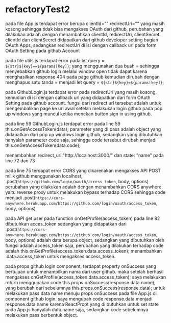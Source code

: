 # refactoryTest2

pada file App.js terdapat error berupa clientId="" redirectUri="" yang masih kosong sehingga tidak bisa mengakses OAuth dari github,
perubahan yang dilakukan adalah dengan menambahkan clientId, redirectUri, clientSecret.
clientId dan clientSecret didapatkan dari github developer setting bagian OAuth Apps, sedangkan redirectUri di isi dengan callback url pada form OAuth Setting pada github Account

pada file utils.js terdapat error pada let query = `${str}${key}==${params[key]}`; yang menggunakan dua buah = sehingga menyebabkan github login melalui window open tidak dapat
karena menghasilkan response 404 pada page github
kemudian dirubah dengan menghapus satu tanda = menjadi let query = `${str}${key}=${params[key]}`;

pada GithubLogin.js terdapat error pada redirectUri yang masih kosong, kemudian di isi dengan callback url yang didapatkan dari form OAuth Setting pada github account.
fungsi dari redirect url tersebut adalah untuk mengembalikan page ke url awal setelah melakukan login github pada pop up windows yang muncul ketika menekan button sign in using github.

pada line 59 GithubLogin.js terdapat error pada line 59 this.onGetAccessToken(data); parameter yang di pass adalah object yang didapatkan dari pop up windows login github,
sedangkan yang dibutuhkan hanyalah parameter code saja, sehingga code tersebut dirubah menjadi this.onGetAccessToken(data.code);

menambahkan redirect_uri:"http://localhost:3000/" dan state: "name" pada line 72 dan 73

pada line 75 terdapat error CORS yang dikarenakan mengakses API POST milik github menggunakan localhost,
.post(`https://github.com/login/oauth/access_token`, body, options) perubahan yang dilakukan adalah dengan menambahkan CORS anywhere yaitu reverse proxy untuk melakukan bypass terhadap CORS sehingga code menjadi
.post(`https://cors-anywhere.herokuapp.com/https://github.com/login/oauth/access_token`, body, options)

pada API get user pada function onGetProfile(access_token) pada line 82 dibutuhkan acces_token sedangkan yang didapatkan dari .post(`https://cors-anywhere.herokuapp.com/https://github.com/login/oauth/access_token`, body, options)
adalah data berupa object, sedangkan yang dibutuhkan oleh fungsi adalah access_token saja, perubahan yang dilakukan terhadap code adalah
this.onGetProfile(access_token.data.access_token); menambahkan .data.access_token untuk mengakses access_token.

pada props github login component, terdapat property onSuccess yang bertujuan untuk menampilkan nama dari user github.
maka setelah berhasil mengakses onGetProfile(access_token.data.access_token); saya melakukan return menggunakan code this.props.onSuccess(response.data.name);
yang berubah dari sebelumnya this.props.onSuccess(response.data); untuk melakukan pass data name menuju props onSuccess pada file App.js di component github login.
saya mengubah code response.data menjadi response.data.name karena ReactPropt yang di butuhkan untuk set state pada App.js hanyalah data.name saja, sedangkan code sebelumnya melakukan pass berbentuk object.
